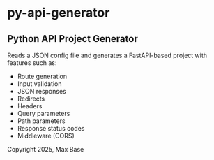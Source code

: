 # py-api-generator

## Python API Project Generator

Reads a JSON config file and generates a FastAPI-based project with features such as:

- Route generation
- Input validation
- JSON responses
- Redirects
- Headers
- Query parameters
- Path parameters
- Response status codes
- Middleware (CORS)

Copyright 2025, Max Base
